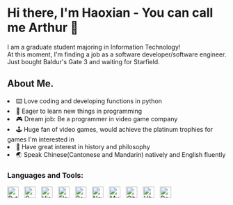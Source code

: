 # Hi there, I'm Haoxian - You can call me Arthur 👋 
I am a graduate student majoring in Information Technology!  
At this moment, I'm finding a job as a software developer/software engineer.  
Just bought Baldur's Gate 3 and waiting for Starfield.

## About Me.

<li>⌨️ Love coding and developing functions in python </li>
<li>🔋  Eager to learn new things in programming</li>
<li>🎮 Dream job: Be a programmer in video game company</li>
<li>🕹️ Huge fan of video games, would achieve the platinum trophies for games I'm interested in</li>
<li>📕 Have great interest in history and philosophy</li>
<li>🌏 Speak Chinese(Cantonese and Mandarin) natively and English fluently</li>

### Languages and Tools:

<img align="left" alt="Python" width="26px" src="https://simpleicons.org/icons/python.svg" style="padding-right:10px;" />
<img align="left" alt="C" width="26px" src="https://simpleicons.org/icons/c.svg" style="padding-right:10px;" />
<img align="left" alt="Visual Studio Code" width="26px" src="https://simpleicons.org/icons/visualstudiocode.svg" style="padding-right:10px;"/>
<img align="left" alt="Flask" width="26px" src="https://simpleicons.org/icons/flask.svg" style="padding-right:10px;" />
<img align="left" alt="React" width="26px" src="https://simpleicons.org/icons/react.svg" style="padding-right:10px;" />
<img align="left" alt="Node.js" width="26px" src="https://simpleicons.org/icons/nodedotjs.svg" style="padding-right:10px;" />
<img align="left" alt="MySQL" width="26px" src="https://simpleicons.org/icons/mysql.svg" style="padding-right:10px;" />
<img align="left" alt="Git" width="26px" src="https://simpleicons.org/icons/git.svg" style="padding-right:10px;" />
<img align="left" alt="Ubuntu" width="26px" src="https://simpleicons.org/icons/ubuntu.svg" style="padding-right:10px;" />
<img align="left" alt="Dash" width="26px" src="https://simpleicons.org/icons/dash.svg" style="padding-right:10px;" />


<br />
<br />
